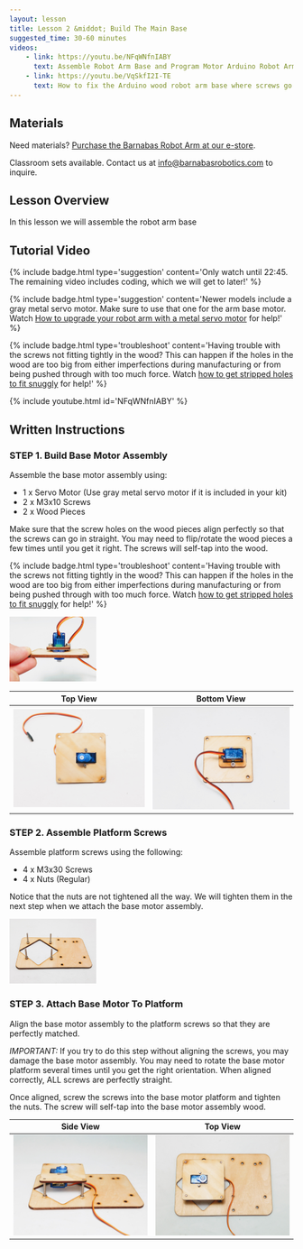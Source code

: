 ```yaml
---
layout: lesson
title: Lesson 2 &middot; Build The Main Base
suggested_time: 30-60 minutes
videos:
    - link: https://youtu.be/NFqWNfnIABY
      text: Assemble Robot Arm Base and Program Motor Arduino Robot Arm
    - link: https://youtu.be/VqSkfI2I-TE
      text: How to fix the Arduino wood robot arm base where screws go through the wood pieces
---
```




## Materials

Need materials?  [Purchase the Barnabas Robot Arm at our e-store](https://shop.barnabasrobotics.com/collections/classroom-robotics-kits/products/barnabas-arduino-compatible-robot-arm-kit-with-joystick-control-ages-11).  

Classroom sets available.  Contact us at info@barnabasrobotics.com to inquire. 

## Lesson Overview

In this lesson we will assemble the robot arm base

## Tutorial Video

{% include badge.html type='suggestion' content='Only watch until 22:45.  The remaining video includes coding, which we will get to later!' %}

{% include badge.html type='suggestion' content='Newer models include a gray metal servo motor.  Make sure to use that one for the arm base motor.  Watch <a href="https://youtu.be/TFep5o_B7lE" target="_blank">How to upgrade your robot arm with a metal servo motor</a> for help!' %}

{% include badge.html type='troubleshoot' content='Having trouble with the screws not fitting tightly in the wood?  This can happen if the holes in the wood are too big from either imperfections during manufacturing or from being pushed through with too much force.  Watch <a href="https://youtu.be/VqSkfI2I-TE" target="_blank">how to get stripped holes to fit snuggly</a> for help!' %}

{% include youtube.html id='NFqWNfnIABY' %}

## Written Instructions

### STEP 1. Build Base Motor Assembly

Assemble the base motor assembly using:

- 1 x Servo Motor (Use gray metal servo motor if it is included in your kit)
- 2 x M3x10 Screws
- 2 x Wood Pieces

Make sure that the screw holes on the wood pieces align perfectly so that the screws can go in straight.  You may need to flip/rotate the wood pieces a few times until you get it right.  The screws will self-tap into the wood.

{% include badge.html type='troubleshoot' content='Having trouble with the screws not fitting tightly in the wood?  This can happen if the holes in the wood are too big from either imperfections during manufacturing or from being pushed through with too much force.  Watch <a href="https://youtu.be/VqSkfI2I-TE" target="_blank">how to get stripped holes to fit snuggly</a> for help!' %}



<img src="beg (5).jpg" style="zoom:15%;" class="image center" />

|                           Top View                           |                         Bottom View                          |
| :----------------------------------------------------------: | :----------------------------------------------------------: |
| <img src="beg (3).jpg" style="zoom:75%;" class="image center" /> | <img src="beg (4).jpg" style="zoom:75%;" class="image center" /> |

### STEP 2. Assemble Platform Screws

Assemble platform screws using the following:

- 4 x M3x30 Screws
- 4 x Nuts (Regular)

Notice that the nuts are not tightened all the way.  We will tighten them in the next step when we attach the base motor assembly.

<img src="beg (6).jpg" style="zoom:15%;" class="image center" />

### STEP 3. Attach Base Motor To Platform

Align the base motor assembly to the platform screws so that they are perfectly matched.  

*IMPORTANT:* If you try to do this step without aligning the screws, you may damage the base motor assembly.  You may need to rotate the base motor platform several times until you get the right orientation.  When aligned correctly, ALL screws are perfectly straight.

Once aligned, screw the screws into the base motor platform and tighten the nuts.  The screw will self-tap into the base motor assembly wood.  

|                          Side View                           |                           Top View                           |
| :----------------------------------------------------------: | :----------------------------------------------------------: |
| <img src="beg (1).jpg" style="zoom:75%;" class="image center" /> | <img src="beg (2).jpg" style="zoom:75%;" class="image center" /> |

